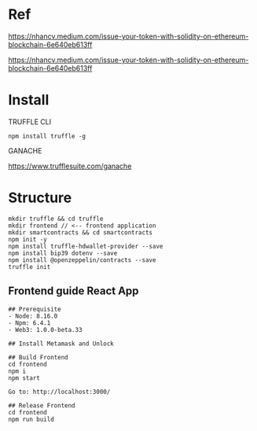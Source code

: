 
# Ref

https://nhancv.medium.com/issue-your-token-with-solidity-on-ethereum-blockchain-6e640eb613ff

https://nhancv.medium.com/issue-your-token-with-solidity-on-ethereum-blockchain-6e640eb613ff


# Install 

TRUFFLE CLI
```
npm install truffle -g
```

GANACHE

https://www.trufflesuite.com/ganache

# Structure

```
mkdir truffle && cd truffle
mkdir frontend // <-- frontend application
mkdir smartcontracts && cd smartcontracts
npm init -y
npm install truffle-hdwallet-provider --save
npm install bip39 dotenv --save
npm install @openzeppelin/contracts --save
truffle init
```

## Frontend guide React App
```
## Prerequisite
- Node: 8.16.0
- Npm: 6.4.1
- Web3: 1.0.0-beta.33

## Install Metamask and Unlock

## Build Frontend
cd frontend
npm i
npm start

Go to: http://localhost:3000/

## Release Frontend
cd frontend
npm run build
```

